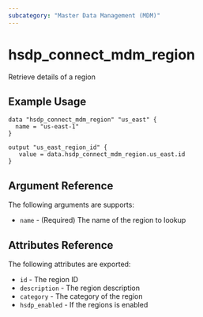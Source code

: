 ```yaml
---
subcategory: "Master Data Management (MDM)"
---
```


# hsdp_connect_mdm_region

Retrieve details of a region

## Example Usage

```hcl
data "hsdp_connect_mdm_region" "us_east" {
  name = "us-east-1"
}
```

```hcl
output "us_east_region_id" {
   value = data.hsdp_connect_mdm_region.us_east.id
}
```

## Argument Reference

The following arguments are supports:

* `name` - (Required) The name of the region to lookup

## Attributes Reference

The following attributes are exported:

* `id` - The region ID
* `description` - The region description
* `category` - The category of the region
* `hsdp_enabled` - If the regions is enabled
